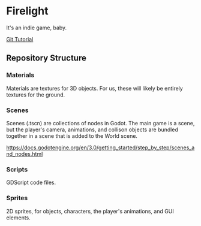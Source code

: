 # Firelight
It's an indie game, baby.

[Git Tutorial](https://github.com/aozero/INTD450-Game/wiki/Git-Tutorial)

## Repository Structure 
### Materials
Materials are textures for 3D objects. For us, these will likely be entirely textures for the ground.

### Scenes
Scenes (.tscn) are collections of nodes in Godot. The main game is a scene, but the player's camera, animations, and collison objects are bundled together in a scene that is added to the World scene.

https://docs.godotengine.org/en/3.0/getting_started/step_by_step/scenes_and_nodes.html

### Scripts
GDScript code files.

### Sprites
2D sprites, for objects, characters, the player's animations, and GUI elements.
